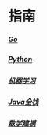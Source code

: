 # 指南

##### [Go](/Go/)
##### [Python](/Python/)
##### [机器学习](/MachineL/)
##### [Java全栈](/Java/)
##### [数学建模](/Matlab/)